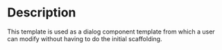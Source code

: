 # Description

This template is used as a dialog component template from which a user can modify without having to do the initial scaffolding.